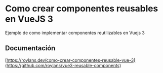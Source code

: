 # Como crear componentes reusables en VueJS 3

Ejemplo de como implementar componentes reutilizables en Vuejs 3

## Documentación
[https://roylans.dev/como-crear-componentes-reusable-vue-3](https://github.com/roylans/vue3-reusable-components)

